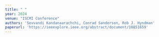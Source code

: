 ```yaml
---
title: " "
year: 2024
venue: "ISCMI Conference"
authors: 'Sevvandi Kandanaarachchi, Conrad Sanderson, Rob J. Hyndman'
paperurl: 'https://ieeexplore.ieee.org/abstract/document/10851659'
---
```


